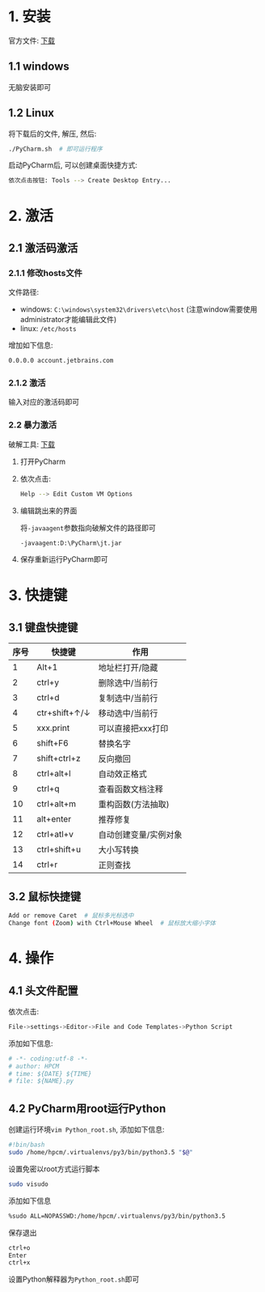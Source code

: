 # 1. 安装

官方文件: [下载](https://www.jetbrains.com/pycharm/download/#section=windows)

## 1.1 windows

无脑安装即可

## 1.2 Linux

将下载后的文件, 解压, 然后:

```bash
./PyCharm.sh  # 即可运行程序
```

启动PyCharm后, 可以创建桌面快捷方式:

```bash
依次点击按钮: Tools --> Create Desktop Entry...
```

# 2. 激活

## 2.1 激活码激活

### 2.1.1 修改hosts文件

文件路径:

* windows: `C:\windows\system32\drivers\etc\host`   (注意window需要使用administrator才能编辑此文件)
* linux: `/etc/hosts`

增加如下信息:

```bash
0.0.0.0 account.jetbrains.com
```

### 2.1.2 激活

输入对应的激活码即可

### 2.2 暴力激活

破解工具: [下载](./image/05-PyCharm%E4%BD%BF%E7%94%A8/jt.jar)

1. 打开PyCharm

2. 依次点击:

   ```bash
   Help --> Edit Custom VM Options
   ```

3. 编辑跳出来的界面

   将`-javaagent`参数指向破解文件的路径即可

   ```bash
   -javaagent:D:\PyCharm\jt.jar
   ```

4. 保存重新运行PyCharm即可

# 3. 快捷键

## 3.1 键盘快捷键

| 序号 | 快捷键        | 作用                  |
| ---- | ------------- | --------------------- |
| 1    | Alt+1         | 地址栏打开/隐藏       |
| 2    | ctrl+y        | 删除选中/当前行       |
| 3    | ctrl+d        | 复制选中/当前行       |
| 4    | ctr+shift+↑/↓ | 移动选中/当前行       |
| 5    | xxx.print     | 可以直接把xxx打印     |
| 6    | shift+F6      | 替换名字              |
| 7    | shift+ctrl+z  | 反向撤回              |
| 8    | ctrl+alt+l    | 自动效正格式          |
| 9    | ctrl+q        | 查看函数文档注释      |
| 10   | ctrl+alt+m    | 重构函数(方法抽取)    |
| 11   | alt+enter     | 推荐修复              |
| 12   | ctrl+atl+v    | 自动创建变量/实例对象 |
| 13   | ctrl+shift+u  | 大小写转换            |
| 14   | ctrl+r        | 正则查找              |

## 3.2 鼠标快捷键

```bash
Add or remove Caret  # 鼠标多光标选中
Change font (Zoom) with Ctrl+Mouse Wheel  # 鼠标放大缩小字体
```

# 4. 操作

## 4.1 头文件配置

依次点击:

```bash
File->settings->Editor->File and Code Templates->Python Script 
```

添加如下信息:

```bash
# -*- coding:utf-8 -*-
# author: HPCM
# time: ${DATE} ${TIME}
# file: ${NAME}.py
```

## 4.2 PyCharm用root运行Python

创建运行环境`vim Python_root.sh`, 添加如下信息:

```bash
#!bin/bash
sudo /home/hpcm/.virtualenvs/py3/bin/python3.5 "$@"
```

设置免密以root方式运行脚本

```bash
sudo visudo
```

添加如下信息

```bash
%sudo ALL=NOPASSWD:/home/hpcm/.virtualenvs/py3/bin/python3.5
```

保存退出

```bash
ctrl+o
Enter
ctrl+x 
```

设置Python解释器为`Python_root.sh`即可